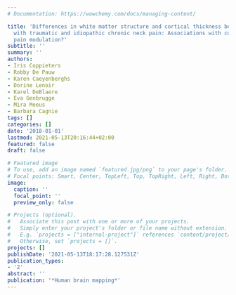 ```yaml
---
# Documentation: https://wowchemy.com/docs/managing-content/

title: 'Differences in white matter structure and cortical thickness between patients
  with traumatic and idiopathic chronic neck pain: Associations with cognition and
  pain modulation?'
subtitle: ''
summary: ''
authors:
- Iris Coppieters
- Robby De Pauw
- Karen Caeyenberghs
- Dorine Lenoir
- Karel DeBlaere
- Eva Genbrugge
- Mira Meeus
- Barbara Cagnie
tags: []
categories: []
date: '2018-01-01'
lastmod: 2021-05-13T20:16:44+02:00
featured: false
draft: false

# Featured image
# To use, add an image named `featured.jpg/png` to your page's folder.
# Focal points: Smart, Center, TopLeft, Top, TopRight, Left, Right, BottomLeft, Bottom, BottomRight.
image:
  caption: ''
  focal_point: ''
  preview_only: false

# Projects (optional).
#   Associate this post with one or more of your projects.
#   Simply enter your project's folder or file name without extension.
#   E.g. `projects = ["internal-project"]` references `content/project/deep-learning/index.md`.
#   Otherwise, set `projects = []`.
projects: []
publishDate: '2021-05-13T18:17:28.127531Z'
publication_types:
- '2'
abstract: ''
publication: '*Human brain mapping*'
---
```


